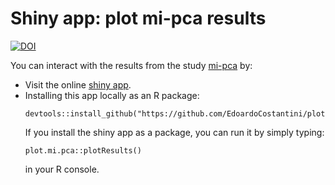 # Shiny app: plot mi-pca results

[![DOI](https://zenodo.org/badge/DOI/10.5281/zenodo.7391523.svg)](https://doi.org/10.5281/zenodo.7391523)

You can interact with the results from the study [mi-pca](<https://github.com/EdoardoCostantini/mi-pca>) by:
- Visit the online [shiny app](https://edoardocostantini.shinyapps.io/plotmipca/).
- Installing this app locally as an R package:
    ```
    devtools::install_github("https://github.com/EdoardoCostantini/plotmipca")
    ```
    If you install the shiny app as a package, you can run it by simply typing:
    ```
    plot.mi.pca::plotResults()
    ```
    in your R console.
